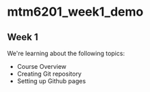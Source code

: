 # mtm6201_week1_demo
## Week 1
We're learning about the following topics:
- Course Overview
- Creating Git repository
- Setting up Github pages
